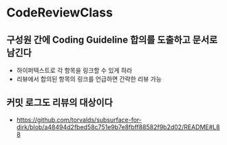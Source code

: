 # CodeReviewClass

## 구성원 간에 Coding Guideline 합의를 도출하고 문서로 남긴다
* 하이퍼텍스트로 각 항목을 링크할 수 있게 하라
* 리뷰에서 합의된 항목의 링크를 언급하면 간략한 리뷰 가능

## 커밋 로그도 리뷰의 대상이다
* https://github.com/torvalds/subsurface-for-dirk/blob/a48494d2fbed58c751e9b7e8fbff88582f9b2d02/README#L88
